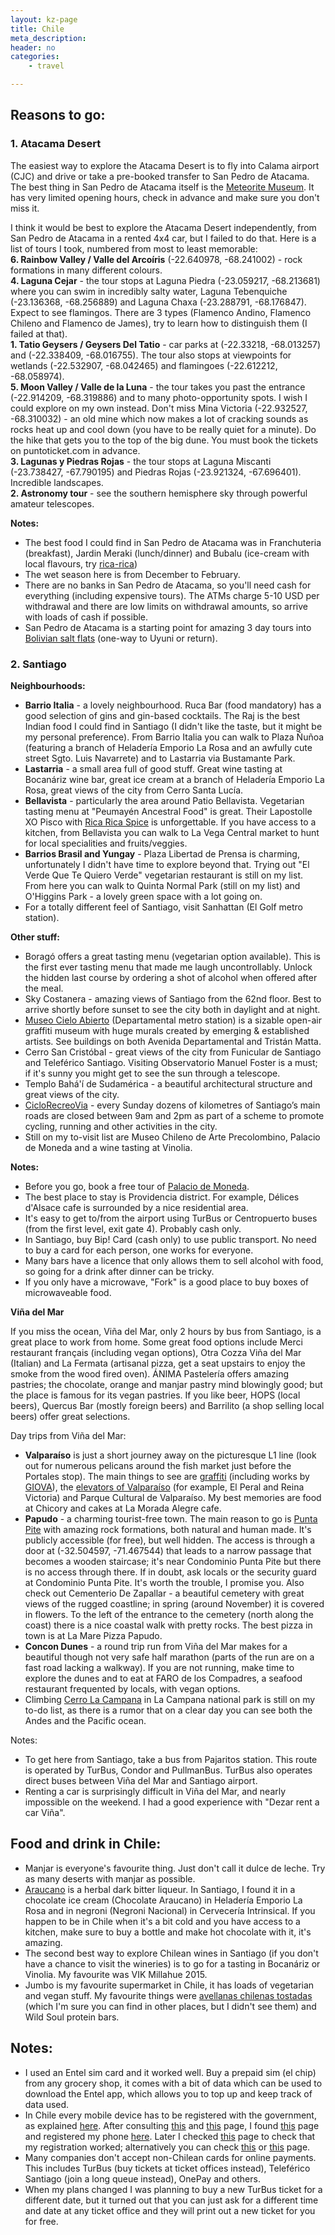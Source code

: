 ```yaml
---
layout: kz-page
title: Chile
meta_description: 
header: no
categories:
    - travel

---
```


## Reasons to go:

### <a name="atacama"></a> 1. Atacama Desert

The easiest way to explore the Atacama Desert is to fly into Calama airport (CJC) and drive or take a pre-booked transfer to San Pedro de Atacama. The best thing in San Pedro de Atacama itself is the [Meteorite Museum](https://www.museodelmeteorito.cl/). It has very limited opening hours, check in advance and make sure you don't miss it.

I think it would be best to explore the Atacama Desert independently, from San Pedro de Atacama in a rented 4x4 car, but I failed to do that. Here is a list of tours I took, numbered from most to least memorable:  
**6. Rainbow Valley / Valle del Arcoíris** (-22.640978, -68.241002) - rock formations in many different colours.  
**4. Laguna Cejar** - the tour stops at Laguna Piedra (-23.059217, -68.213681) where you can swim in incredibly salty water, Laguna Tebenquiche (-23.136368, -68.256889) and Laguna Chaxa (-23.288791, -68.176847). Expect to see flamingos. There are 3 types (Flamenco Andino, Flamenco Chileno and Flamenco de James), try to learn how to distinguish them (I failed at that).  
**1. Tatio Geysers / Geysers Del Tatio** - car parks at (-22.33218, -68.013257) and (-22.338409, -68.016755). The tour also stops at viewpoints for wetlands (-22.532907, -68.042465) and flamingoes (-22.612212, -68.058974).  
**5. Moon Valley / Valle de la Luna** - the tour takes you past the entrance (-22.914209, -68.319886) and to many photo-opportunity spots. I wish I could explore on my own instead. Don't miss Mina Victoria (-22.932527, -68.310032) - an old mine which now makes a lot of cracking sounds as rocks heat up and cool down (you have to be really quiet for a minute). Do the hike that gets you to the top of the big dune. You must book the tickets on puntoticket.com in advance.  
**3. Lagunas y Piedras Rojas** - the tour stops at Laguna Miscanti (-23.738427, -67.790195) and Piedras Rojas (-23.921324, -67.696401). Incredible landscapes.  
**2. Astronomy tour** - see the southern hemisphere sky through powerful amateur telescopes.  

**Notes:**
* The best food I could find in San Pedro de Atacama was in Franchuteria (breakfast), Jardin Meraki (lunch/dinner) and Bubalu (ice-cream with local flavours, try [rica-rica](https://www.explora.com/plants-in-chile/))
* The wet season here is from December to February.
* There are no banks in San Pedro de Atacama, so you'll need cash for everything (including expensive tours). The ATMs charge 5-10 USD per withdrawal and there are low limits on withdrawal amounts, so arrive with loads of cash if possible.
* San Pedro de Atacama is a starting point for amazing 3 day tours into [Bolivian salt flats](/travel/bolivia/#salt) (one-way to Uyuni or return).

### <a name="santiago"></a> 2. Santiago

**Neighbourhoods:**
* **Barrio Italia** - a lovely neighbourhood. Ruca Bar (food mandatory) has a good selection of gins and gin-based cocktails. The Raj is the best Indian food I could find in Santiago (I didn't like the taste, but it might be my personal preference). From Barrio Italia you can walk to Plaza Ñuñoa (featuring a branch of Heladería Emporio La Rosa and an awfully cute street Sgto. Luis Navarrete) and to Lastarria via Bustamante Park.
* **Lastarria** - a small area full of good stuff. Great wine tasting at Bocanáriz wine bar, great ice cream at a branch of Heladería Emporio La Rosa, great views of the city from Cerro Santa Lucía.
* **Bellavista** - particularly the area around Patio Bellavista. Vegetarian tasting menu at "Peumayén Ancestral Food" is great. Their Lapostolle XO Pisco with [Rica Rica Spice](https://www.explora.com/plants-in-chile/) is unforgettable. If you have access to a kitchen, from Bellavista you can walk to La Vega Central market to hunt for local specialities and fruits/veggies.
* **Barrios Brasil and Yungay** - Plaza Libertad de Prensa is charming, unfortunately I didn't have time to explore beyond that. Trying out "El Verde Que Te Quiero Verde" vegetarian restaurant is still on my list. From here you can walk to Quinta Normal Park (still on my list) and O'Higgins Park - a lovely green space with a lot going on.
* For a totally different feel of Santiago, visit Sanhattan (El Golf metro station).

**Other stuff:**
* Boragó offers a great tasting menu (vegetarian option available). This is the first ever tasting menu that made me laugh uncontrollably. Unlock the hidden last course by ordering a shot of alcohol when offered after the meal. 
* Sky Costanera - amazing views of Santiago from the 62nd floor. Best to arrive shortly before sunset to see the city both in daylight and at night.
* [Museo Cielo Abierto](https://goo.gl/maps/W5AHjtWSWxsYXjsC9) (Departamental metro station) is a sizable open-air graffiti museum with huge murals created by emerging & established artists. See buildings on both Avenida Departamental and Tristán Matta.
* Cerro San Cristóbal - great views of the city from Funicular de Santiago and Teleférico Santiago. Visiting Observatorio Manuel Foster is a must; if it's sunny you might get to see the sun through a telescope.
* Templo Bahá'í de Sudamérica - a beautiful architectural structure and great views of the city.
* [CicloRecreoVia](https://www.plataformaurbana.cl/archive/2016/09/23/ciclorecreovia-tendra-un-nuevo-circuito-en-la-reina/mapa-ciclorecreovia-santiago-la-reina/) - every Sunday dozens of kilometres of Santiago’s main roads are closed between 9am and 2pm as part of a scheme to promote cycling, running and other activities in the city. 
* Still on my to-visit list are Museo Chileno de Arte Precolombino, Palacio de Moneda and a wine tasting at Vinolia.

**Notes:**
* Before you go, book a free tour of [Palacio de Moneda](https://visitasguiadas.presidencia.cl/).
* The best place to stay is Providencia district. For example, Délices d'Alsace cafe is surrounded by a nice residential area.
* It's easy to get to/from the airport using TurBus or Centropuerto buses (from the first level, exit gate 4). Probably cash only.
* In Santiago, buy Bip! Card (cash only) to use public transport. No need to buy a card for each person, one works for everyone.
* Many bars have a licence that only allows them to sell alcohol with food, so going for a drink after dinner can be tricky. 
* If you only have a microwave, "Fork" is a good place to buy boxes of microwaveable food.

**Viña del Mar**

If you miss the ocean, Viña del Mar, only 2 hours by bus from Santiago, is a great place to work from home. Some great food options include Merci restaurant français (including vegan options), Otra Cozza Viña del Mar (Italian) and La Fermata (artisanal pizza, get a seat upstairs to enjoy the smoke from the wood fired oven). ÁNIMA Pastelería offers amazing pastries; the chocolate, orange and manjar pastry mind blowingly good; but the place is famous for its vegan pastries. If you like beer, HOPS (local beers), Quercus Bar (mostly foreign beers) and Barrilito (a shop selling local beers) offer great selections.

Day trips from Viña del Mar:
* **Valparaíso** is just a short journey away on the picturesque L1 line (look out for numerous pelicans around the fish market just before the Portales stop). The main things to see are [graffiti](https://vagabundler.com/chile/streetart-map-valparaiso/) (including works by [GIOVA](https://www.valpoinspira.cl/index.php/artes/622-giova-arte-en-los-muros-de-valparaiso)), the [elevators of Valparaíso](https://www.atlasobscura.com/places/elevators-of-valparaiso) (for example, El Peral and Reina Victoria) and Parque Cultural de Valparaíso. My best memories are food at Chicory and cakes at La Morada Alegre cafe.
* **Papudo** - a charming tourist-free town. The main reason to go is [Punta Pite](https://www.atlasobscura.com/places/punta-pite) with amazing rock formations, both natural and human made. It's publicly accessible (for free), but well hidden. The access is through a door at (-32.504597, -71.467544) that leads to a narrow passage that becomes a wooden staircase; it's near Condominio Punta Pite but there is no access through there. If in doubt, ask locals or the security guard at Condominio Punta Pite. It's worth the trouble, I promise you. Also check out Cementerio De Zapallar - a beautiful cemetery with great views of the rugged coastline; in spring (around November) it is covered in flowers. To the left of the entrance to the cemetery (north along the coast) there is a nice coastal walk with pretty rocks. The best pizza in town is at La Mare Pizza Papudo.
* **Concon Dunes** - a round trip run from Viña del Mar makes for a beautiful though not very safe half marathon (parts of the run are on a fast road lacking a walkway). If you are not running, make time to explore the dunes and to eat at FARO de los Compadres, a seafood restaurant frequented by locals, with vegan options.
* Climbing [Cerro La Campana](https://www.sereneqchen.com/2018/10/travel-guide-la-campana-national-park/) in La Campana national park is still on my to-do list, as there is a rumor that on a clear day you can see both the Andes and the Pacific ocean.

Notes:
* To get here from Santiago, take a bus from Pajaritos station. This  route is operated by TurBus, Condor and PullmanBus. TurBus also operates direct buses between Viña del Mar and Santiago airport.
* Renting a car is surprisingly difficult in Viña del Mar, and nearly impossible on the weekend. I had a good experience with "Dezar rent a car Viña".



## Food and drink in Chile:

* Manjar is everyone's favourite thing. Just don't call it dulce de leche. Try as many deserts with manjar as possible. 
* [Araucano](https://www.diffordsguide.com/beer-wine-spirits/6960/bitter-araucano-bitter-brusco) is a herbal dark bitter liqueur. In Santiago, I found it in a chocolate ice cream (Chocolate Araucano) in Heladería Emporio La Rosa and in negroni (Negroni Nacional) in Cervecería Intrinsical. If you happen to be in Chile when it's a bit cold and you have access to a kitchen, make sure to buy a bottle and make hot chocolate with it, it's amazing.
* The second best way to explore Chilean wines in Santiago (if you don't have a chance to visit the wineries) is to go for a tasting in Bocanáriz or Vinolia. My favourite was VIK Millahue 2015.
* Jumbo is my favourite supermarket in Chile, it has loads of vegetarian and vegan stuff. My favourite things were [avellanas chilenas tostadas](https://www.jumbo.cl/avellana-nacional-alto-la-cruz-tostada-120-g/p) (which I'm sure you can find in other places, but I didn't see them) and Wild Soul protein bars.



## Notes:

* I used an Entel sim card and it worked well. Buy a prepaid sim (el chip) from any grocery shop, it comes with a bit of data which can be used to download the Entel app, which allows you to top up and keep track of data used.
* In Chile every mobile device has to be registered with the government, as explained [here](https://multibanda.cl/soy-extranjero-foreigner/). After consulting [this](https://multibanda.cl/empresas-certificadoras/) and [this](https://multibanda.cl/ia/) page, I found [this](https://www.samsung.com/cl/normativamultibanda/) page and registered my phone [here](https://samsungmultibanda.cl/). Later I checked [this](http://www.entel.cl/nueva-normativa/) page to check that my registration worked; alternatively you can check [this](http://www.vtr.com/productos/consulta-imei) or [this](http://www.wom.cl/sello-multibandas/) page.
* Many companies don't accept non-Chilean cards for online payments. This includes TurBus (buy tickets at ticket offices instead), Teleférico Santiago (join a long queue instead), OnePay and others.
* When my plans changed I was planning to buy a new TurBus ticket for a different date, but it turned out that you can just ask for a different time and date at any ticket office and they will print out a new ticket for you for free.

